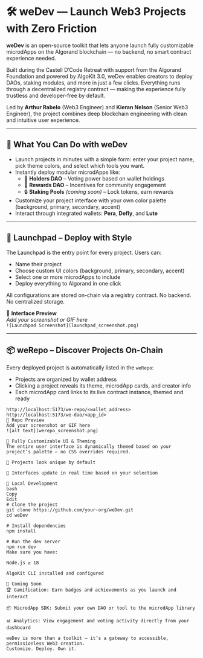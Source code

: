 # 🛠️ weDev — Launch Web3 Projects with Zero Friction

**weDev** is an open-source toolkit that lets anyone launch fully customizable microdApps on the Algorand blockchain — no backend, no smart contract experience needed.

Built during the Castell D’Code Retreat with support from the Algorand Foundation and powered by AlgoKit 3.0, weDev enables creators to deploy DAOs, staking modules, and more in just a few clicks. Everything runs through a decentralized registry contract — making the experience fully trustless and developer-free by default.

Led by **Arthur Rabelo** (Web3 Engineer) and **Kieran Nelson** (Senior Web3 Engineer), the project combines deep blockchain engineering with clean and intuitive user experience.

---

## 🚀 What You Can Do with weDev

- Launch projects in minutes with a simple form: enter your project name, pick theme colors, and select which tools you want.
- Instantly deploy modular microdApps like:
  - 🧩 **Holders DAO** – Voting power based on wallet holdings
  - 🎯 **Rewards DAO** – Incentives for community engagement
  - 🔒 **Staking Pools** _(coming soon)_ – Lock tokens, earn rewards
- Customize your project interface with your own color palette (background, primary, secondary, accent)
- Interact through integrated wallets: **Pera**, **Defly**, and **Lute**

---

## 🧷 Launchpad – Deploy with Style

The Launchpad is the entry point for every project. Users can:

- Name their project
- Choose custom UI colors (background, primary, secondary, accent)
- Select one or more microdApps to include
- Deploy everything to Algorand in one click

All configurations are stored on-chain via a registry contract. No backend. No centralized storage.

📸 **Interface Preview**  
_Add your screenshot or GIF here_  
`![Launchpad Screenshot](launchpad_screenshot.png)`

---

## 📦 weRepo – Discover Projects On-Chain

Every deployed project is automatically listed in the `weRepo`:

- Projects are organized by wallet address
- Clicking a project reveals its theme, microdApp cards, and creator info
- Each microdApp card links to its live contract instance, themed and ready

```text
http://localhost:5173/we-repo/<wallet_address>
http://localhost:5173/we-dao/<app_id>
📸 Repo Preview
Add your screenshot or GIF here
![alt text](werepo_screenshot.png)

🌈 Fully Customizable UI & Theming
The entire user interface is dynamically themed based on your project’s palette — no CSS overrides required.

🎨 Projects look unique by default

💫 Interfaces update in real time based on your selection

🧰 Local Development
bash
Copy
Edit
# Clone the project
git clone https://github.com/your-org/weDev.git
cd weDev

# Install dependencies
npm install

# Run the dev server
npm run dev
Make sure you have:

Node.js ≥ 18

AlgoKit CLI installed and configured

🔮 Coming Soon
🏆 Gamification: Earn badges and achievements as you launch and interact

📦 MicrodApp SDK: Submit your own DAO or tool to the microdApp library

📊 Analytics: View engagement and voting activity directly from your dashboard

weDev is more than a toolkit — it’s a gateway to accessible, permissionless Web3 creation.
Customize. Deploy. Own it.
```
